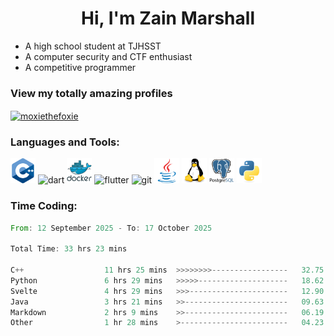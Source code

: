 <h1 align="center">Hi, I'm Zain Marshall</h1>

* A high school student at TJHSST
* A computer security and CTF enthusiast 
* A competitive programmer
 


<h3 align="left">View my totally amazing profiles</h3>
<p align="left">
<a href="https://codeforces.com/profile/moxiethefoxie" target="blank"><img align="center" src="https://raw.githubusercontent.com/rahuldkjain/github-profile-readme-generator/master/src/images/icons/Social/codeforces.svg" alt="moxiethefoxie" height="30" width="40" /></a>
</p>

<h3 align="left">Languages and Tools:</h3>
<p align="left"> <img src="https://raw.githubusercontent.com/devicons/devicon/master/icons/cplusplus/cplusplus-original.svg" alt="cplusplus" width="40" height="40"/> </a> 
<img src="https://www.vectorlogo.zone/logos/dartlang/dartlang-icon.svg" alt="dart" width="40" height="40"/> </a>  <img src="https://raw.githubusercontent.com/devicons/devicon/master/icons/docker/docker-original-wordmark.svg" alt="docker" width="40" height="40"/> </a><img src="https://www.vectorlogo.zone/logos/flutterio/flutterio-icon.svg" alt="flutter" width="40" height="40"/> </a> <img src="https://www.vectorlogo.zone/logos/git-scm/git-scm-icon.svg" alt="git" width="40" height="40"/> </a>  <img src="https://raw.githubusercontent.com/devicons/devicon/master/icons/java/java-original.svg" alt="java" width="40" height="40"/> </a> 
<img src="https://raw.githubusercontent.com/devicons/devicon/master/icons/linux/linux-original.svg" alt="linux" width="40" height="40"/> </a>  <img src="https://raw.githubusercontent.com/devicons/devicon/master/icons/postgresql/postgresql-original-wordmark.svg" alt="postgresql" width="40" height="40"/> </a> <img src="https://raw.githubusercontent.com/devicons/devicon/master/icons/python/python-original.svg" alt="python" width="40" height="40"/> </a> </p>

<h3 align="left">Time Coding: </h3>
<!--START_SECTION:waka-->

```rust
From: 12 September 2025 - To: 17 October 2025

Total Time: 33 hrs 23 mins

C++                  11 hrs 25 mins  >>>>>>>>-----------------   32.75 %
Python               6 hrs 29 mins   >>>>>--------------------   18.62 %
Svelte               4 hrs 29 mins   >>>----------------------   12.90 %
Java                 3 hrs 21 mins   >>-----------------------   09.63 %
Markdown             2 hrs 9 mins    >>-----------------------   06.19 %
Other                1 hr 28 mins    >------------------------   04.23 %
```

<!--END_SECTION:waka-->
